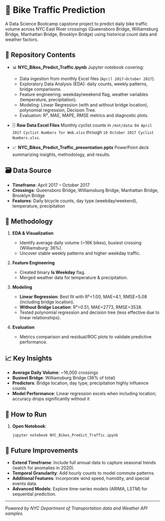 # 🚴 Bike Traffic Prediction

A Data Science Bootcamp capstone project to predict daily bike traffic volume across NYC East River crossings (Queensboro Bridge, Williamsburg Bridge, Manhattan Bridge, Brooklyn Bridge) using historical count data and weather factors.

## 📂 Repository Contents

* 📊 **NYC\_Bikes\_Predict\_Traffic.ipynb**
  Jupyter notebook covering:

  * Data ingestion from monthly Excel files (`April 2017–October 2017`).
  * Exploratory Data Analysis (EDA): daily counts, weekly patterns, bridge comparisons.
  * Feature engineering: weekday/weekend flag, weather variables (temperature, precipitation).
  * Modeling: Linear Regression (with and without bridge location), polynomial regression, Decision Tree.
  * Evaluation: R², MAE, MAPE, RMSE metrics and diagnostic plots.

* 🗄️ **Raw Data Excel Files**
  Monthly cyclist counts in `/mnt/data`:  `04 April 2017 Cyclist Numbers for Web.xlsx` through `10 October 2017 Cyclist Numbers.xlsx`.

* 📈 **NYC\_Bikes\_Predict\_Traffic\_presentation.pptx**
  PowerPoint deck summarizing insights, methodology, and results.

## 🗃️ Data Source

* **Timeframe**: April 2017 – October 2017
* **Crossings**: Queensboro Bridge, Williamsburg Bridge, Manhattan Bridge, Brooklyn Bridge
* **Features**: Daily bicycle counts, day type (weekday/weekend), temperature, precipitation

## 🔧 Methodology

1. **EDA & Visualization**

   * Identify average daily volume (\~16K bikes), busiest crossing (Williamsburg: 36%).
   * Uncover stable weekly patterns and higher weekday traffic.

2. **Feature Engineering**

   * Created binary **Is Weekday** flag.
   * Merged weather data for temperature & precipitation.

3. **Modeling**

   * **Linear Regression**: Best fit with R²=1.00, MAE=4.1, RMSE=5.08 (including bridge location).
   * **Without Bridge Location**: R²=0.51, MAE=2773, RMSE=3538.
   * Tested polynomial regression and decision tree (less effective due to linear relationships).

4. **Evaluation**

   * Metrics comparison and residual/ROC plots to validate predictive performance.

## 📈 Key Insights

* **Average Daily Volume**: \~16,000 crossings
* **Busiest Bridge**: Williamsburg Bridge (36% of total)
* **Predictors**: Bridge location, day type, precipitation highly influence counts
* **Model Performance**: Linear regression excels when including location; accuracy drops significantly without it

## 🚀 How to Run

1. **Open Notebook**:

   ```bash
   jupyter notebook NYC_Bikes_Predict_Traffic.ipynb
   ```

## 🔮 Future Improvements

* **Extend Timeframe**: Include full annual data to capture seasonal trends (watch for anomalies in 2020).
* **Temporal Granularity**: Add hourly counts to model commute patterns.
* **Additional Features**: Incorporate wind speed, humidity, and special events data.
* **Advanced Models**: Explore time-series models (ARIMA, LSTM) for sequential prediction.

---

*Powered by NYC Department of Transportation data and Weather API samples.*
